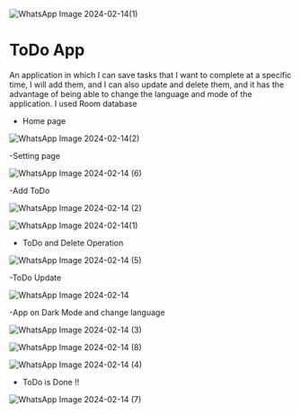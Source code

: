 ![WhatsApp Image 2024-02-14(1)](https://github.com/NadaMansour20/ToDo-APP/assets/125664031/28716f36-545b-4558-97c8-cb3cd2897722)<h1> ToDo App </h1>
An application in which I can save tasks that I want to complete at a specific time, I will add them, and I can also update and delete them, and it has the advantage of being able to change the language and mode of the application.
I used Room database

- Home page
  
![WhatsApp Image 2024-02-14(2)](https://github.com/NadaMansour20/ToDo-APP/assets/125664031/86ac8e09-7b81-46c9-abc2-93262a309a89)

-Setting page

![WhatsApp Image 2024-02-14 (6)](https://github.com/NadaMansour20/ToDo-APP/assets/125664031/6680147d-147d-4585-bd20-0c2772bf5f4e)

-Add ToDo

![WhatsApp Image 2024-02-14 (2)](https://github.com/NadaMansour20/ToDo-APP/assets/125664031/a8f76a3b-edc8-42f2-b2f7-ce21a0d38bba)

![WhatsApp Image 2024-02-14(1)](https://github.com/NadaMansour20/ToDo-APP/assets/125664031/3338fea5-b316-4104-b5a1-66bedfb13c84)

- ToDo and Delete Operation
  
![WhatsApp Image 2024-02-14 (5)](https://github.com/NadaMansour20/ToDo-APP/assets/125664031/1124992d-bf6a-4d18-914a-4efab7cd4ffb)

-ToDo Update

![WhatsApp Image 2024-02-14](https://github.com/NadaMansour20/ToDo-APP/assets/125664031/89b939a7-3daa-4a47-9f23-5e0ecbd872e6)

-App on Dark Mode and change language

![WhatsApp Image 2024-02-14 (3)](https://github.com/NadaMansour20/ToDo-APP/assets/125664031/ba3ecc35-5aa2-4684-bc98-dc0ab806842e)

![WhatsApp Image 2024-02-14 (8)](https://github.com/NadaMansour20/ToDo-APP/assets/125664031/4954babe-7f59-4cc8-a0fc-3efc4bc2e16c)

![WhatsApp Image 2024-02-14 (4)](https://github.com/NadaMansour20/ToDo-APP/assets/125664031/ba045a9a-372a-4376-9022-c99f4db8b205)

- ToDo is Done !!

![WhatsApp Image 2024-02-14 (7)](https://github.com/NadaMansour20/ToDo-APP/assets/125664031/3ea7537d-5390-4b0b-9c0b-e73fe87af7ed)

